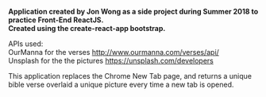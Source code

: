 **Application created by Jon Wong as a side project during Summer 2018 to practice Front-End ReactJS. <br/>
Created using the create-react-app bootstrap.**

APIs used: <br/>OurManna for the verses http://www.ourmanna.com/verses/api/ <br/> Unsplash for the the pictures https://unsplash.com/developers

This application replaces the Chrome New Tab page, and returns a unique bible verse overlaid a unique picture every time a new tab is opened.
